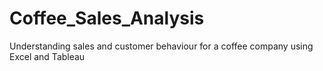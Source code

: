 # Coffee_Sales_Analysis
Understanding sales and customer behaviour for a coffee company using Excel and Tableau
